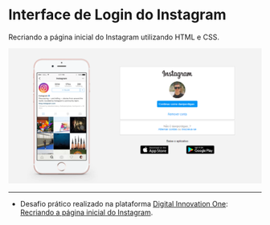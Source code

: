 # Interface de Login do Instagram
Recriando a página inicial do Instagram utilizando HTML e CSS.

 ![Foto Resultado](https://raw.githubusercontent.com/Davi-Perdigao/Desafios_DIO/main/Spread%20FullStack%20Developer/HTML%20%2B%20CSS3/Instagram%20-%20HTML%20%2B%20CSS%20(Flexbox)/img/projeto-instagram.png)

------------

- Desafio prático realizado na plataforma [Digital Innovation One](https://web.digitalinnovation.one/home "Digital Innovation One"): [Recriando a página inicial do Instagram](https://web.digitalinnovation.one/lab/recriando-a-pagina-inicial-do-instagram/learning/35838848-f99e-473c-9201-816d046ebf12 "Recriando a página inicial do Instagram").
